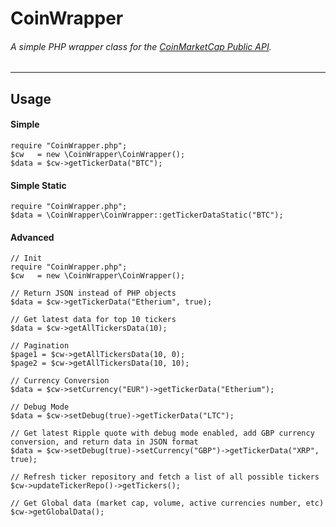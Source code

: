 # CoinWrapper
###### A simple PHP wrapper class for the [CoinMarketCap Public API](https://coinmarketcap.com/api/).

----
## Usage

#### Simple
    require "CoinWrapper.php";
    $cw   = new \CoinWrapper\CoinWrapper();
    $data = $cw->getTickerData("BTC");
    
#### Simple Static
    require "CoinWrapper.php";
    $data = \CoinWrapper\CoinWrapper::getTickerDataStatic("BTC");

#### Advanced 
    
    // Init
    require "CoinWrapper.php";
    $cw   = new \CoinWrapper\CoinWrapper();

    // Return JSON instead of PHP objects
    $data = $cw->getTickerData("Etherium", true);

    // Get latest data for top 10 tickers
    $data = $cw->getAllTickersData(10);

    // Pagination
    $page1 = $cw->getAllTickersData(10, 0);
    $page2 = $cw->getAllTickersData(10, 10);

    // Currency Conversion
    $data = $cw->setCurrency("EUR")->getTickerData("Etherium");

    // Debug Mode
    $data = $cw->setDebug(true)->getTickerData("LTC");

    // Get latest Ripple quote with debug mode enabled, add GBP currency conversion, and return data in JSON format
    $data = $cw->setDebug(true)->setCurrency("GBP")->getTickerData("XRP", true);
    
    // Refresh ticker repository and fetch a list of all possible tickers
    $cw->updateTickerRepo()->getTickers();
    
    // Get Global data (market cap, volume, active currencies number, etc)
    $cw->getGlobalData();
